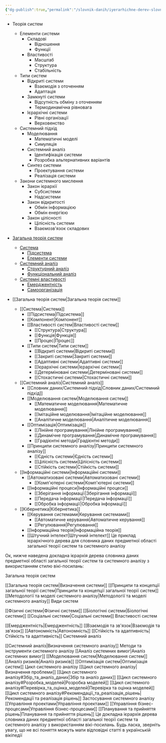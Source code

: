 ```yaml
---
{"dg-publish":true,"permalink":"/slovnik-danih/iyerarhichne-derev-slovnika-danih-predmetnoyi-oblasti-zagalnoyi-teoriyi-sistem-ta-sistemnogo-analizu/","title":"Iєрархічного дерева словника даних предметної області загальної теорії систем та системного аналізу","noteIcon":""}
---
```



- Теорія систем
  - Елементи системи
    - Складові
      - Відношення
      - Функції
    - Властивості
      - Масштаб
      - Структура
      - Стабільність
  - Типи систем
    - Відкриті системи
      - Взаємодія з оточенням
      - Адаптація
    - Замкнуті системи
      - Відсутність обміну з оточенням
      - Термодинамічна рівновага
    - Ієрархічні системи
      - Рівні організації
      - Верховенство
  - Системний підхід
    - Моделювання
      - Математичні моделі
      - Симуляція
    - Системний аналіз
      - Ідентифікація системи
      - Розробка альтернативних варіантів
    - Синтез системи
      - Проектування системи
      - Реалізація системи
  - Закони системного мислення
    - Закон ієрархії
      - Субсистеми
      - Надсистеми
    - Закон відкритості
      - Обмін інформацією
      - Обмін енергією
    - Закон цілісності
      - Цілісність системи
      - Взаємозв'язок складових

- [Загальна теорія систем](https://uk.wikipedia.org/wiki/%D0%97%D0%B0%D0%B3%D0%B0%D0%BB%D1%8C%D0%BD%D0%B0_%D1%82%D0%B5%D0%BE%D1%80%D1%96%D1%8F_%D1%81%D0%B8%D1%81%D1%82%D0%B5%D0%BC)
  - [Система](https://uk.wikipedia.org/wiki/%D0%A1%D0%B8%D1%81%D1%82%D0%B5%D0%BC%D0%B0)
    - [Підсистема](https://uk.wikipedia.org/wiki/%D0%9F%D1%96%D0%B4%D1%81%D0%B8%D1%81%D1%82%D0%B5%D0%BC%D0%B0)
    - [Елементи системи](https://uk.wikipedia.org/wiki/%D0%95%D0%BB%D0%B5%D0%BC%D0%B5%D0%BD%D1%82_%D1%81%D0%B8%D1%81%D1%82%D0%B5%D0%BC%D0%B8)
  - [Системний аналіз](https://uk.wikipedia.org/wiki/%D0%A1%D0%B8%D1%81%D1%82%D0%B5%D0%BC%D0%BD%D0%B8%D0%B9_%D0%B0%D0%BD%D0%B0%D0%BB%D1%96%D0%B7)
    - [Структурний аналіз](https://uk.wikipedia.org/wiki/%D0%A1%D1%82%D1%80%D1%83%D0%BA%D1%82%D1%83%D1%80%D0%BD%D0%B8%D0%B9_%D0%B0%D0%BD%D0%B0%D0%BB%D1%96%D0%B7)
    - [Функціональний аналіз](https://uk.wikipedia.org/wiki/%D0%A4%D1%83%D0%BD%D0%BA%D1%86%D1%96%D0%BE%D0%BD%D0%B0%D0%BB%D1%8C%D0%BD%D0%B8%D0%B9_%D0%B0%D0%BD%D0%B0%D0%BB%D1%96%D0%B7)
  - [Системні властивості](https://uk.wikipedia.org/wiki/%D0%A1%D0%B8%D1%81%D1%82%D0%B5%D0%BC%D0%BD%D1%96_%D0%B2%D0%BB%D0%B0%D1%81%D1%82%D0%B8%D0%B2%D0%BE%D1%81%D1%82%D1%96)
    - [Емерджентність](https://uk.wikipedia.org/wiki/%D0%95%D0%BC%D0%B5%D1%80%D0%B4%D0%B6%D0%B5%D0%BD%D1%82%D0%BD%D1%96%D1%81%D1%82%D1%8C)
    - [Самоорганізація](https://uk.wikipedia.org/wiki/%D0%A1%D0%B0%D0%BC%D0%BE%D0%BE%D1%80%D0%B3%D0%B0%D0%BD%D1%96%D0%B7%D0%B0%D1%86%D1%96%D1%8F)

- [[Загальна теорія систем\|Загальна теорія систем]]
  - [[Система\|Система]]
    - [[Підсистема\|Підсистема]]
    - [[Компонент\|Компонент]]
    - [[Властивості систем\|Властивості систем]]
      - [[Структура\|Структура]]
      - [[Функція\|Функція]]
      - [[Процес\|Процес]]
    - [[Типи систем\|Типи систем]]
      - [[Відкриті системи\|Відкриті системи]]
      - [[Закриті системи\|Закриті системи]]
      - [[Адаптивні системи\|Адаптивні системи]]
      - [[Ієрархічні системи\|Ієрархічні системи]]
      - [[Детерміновані системи\|Детерміновані системи]]
      - [[Стохастичні системи\|Стохастичні системи]]
  - [[Системний аналіз\|Системний аналіз]]
    - [[Словник даних/Системний підхід\|Словник даних/Системний підхід]]
    - [[Моделювання систем\|Моделювання систем]]
      - [[Математичне моделювання\|Математичне моделювання]]
      - [[Імітаційне моделювання\|Імітаційне моделювання]]
      - [[Аналітичне моделювання\|Аналітичне моделювання]]
    - [[Оптимізація\|Оптимізація]]
      - [[Лінійне програмування\|Лінійне програмування]]
      - [[Динамічне програмування\|Динамічне програмування]]
      - [[Градієнтні методи\|Градієнтні методи]]
    - [[Принципи системного аналізу\|Принципи системного аналізу]]
      - [[Єдність системи\|Єдність системи]]
      - [[Цілісність системи\|Цілісність системи]]
      - [[Стійкість системи\|Стійкість системи]]
  - [[Інформаційні системи\|Інформаційні системи]]
    - [[Автоматизовані системи\|Автоматизовані системи]]
      - [[Комп'ютерні системи\|Комп'ютерні системи]]
    - [[Інформаційні процеси\|Інформаційні процеси]]
      - [[Зберігання інформації\|Зберігання інформації]]
      - [[Передача інформації\|Передача інформації]]
      - [[Обробка інформації\|Обробка інформації]]
  - [[Кібернетика\|Кібернетика]]
    - [[Керування системами\|Керування системами]]
      - [[Автоматичне керування\|Автоматичне керування]]
      - [[Регулювання\|Регулювання]]
    - [[Інформаційна теорія\|Інформаційна теорія]]
    - [[Штучний інтелект\|Штучний інтелект]]
Це приклад ієрархічного дерева для словника даних предметної області загальної теорії систем та системного аналізу

Ок, нижче наведена докладна ієрархія дерева словника даних предметної області загальної теорії систем та системного аналізу з використанням стилю вікі-посилань:

Загальна теорія систем

[[Загальна теорія систем\|Визначення системи]]
[[Принципи та концепції загальної теорії систем\|Принципи та концепції загальної теорії систем]]
[[Методології та моделі системного аналізу\|Методології та моделі системного аналізу]]
Види систем

[[Фізичні системи\|Фізичні системи]]
[[Біологічні системи\|Біологічні системи]]
[[Соціальні системи\|Соціальні системи]]
Властивості систем

[[Емерджентність\|Емерджентність]]
[[Взаємодія та зв'язок\|Взаємодія та зв'язок]]
[[Автономність\|Автономність]]
[[Стійкість та адаптивність\|Стійкість та адаптивність]]
Системний аналіз

[[Системний аналіз\|Визначення системного аналізу]]
Методи та інструменти системного аналізу
[[Аналіз системних вимог\|Аналіз системних вимог]]
[[Моделювання систем\|Моделювання систем]]
[[Аналіз ризиків\|Аналіз ризиків]]
[[Оптимізація систем\|Оптимізація систем]]
Цикл системного аналізу
[[Цикл системного аналізу\|Визначення проблеми]]
[[Цикл системного аналізу#Збір_та_аналіз_даних\|Збір та аналіз даних]]
[[Цикл системного аналізу#Розробка_моделей\|Розробка моделей]]
[[Цикл системного аналізу#Перевірка_та_оцінка_моделей\|Перевірка та оцінка моделей]]
[[Цикл системного аналізу#Рекомендації_та_реалізація_рішень\|Рекомендації та реалізація рішень]]
Застосування системного аналізу
[[Управління проектами\|Управління проектами]]
[[Управління бізнес-процесами\|Управління бізнес-процесами]]
[[Планування та прийняття рішень\|Планування та прийняття рішень]]
Це докладна ієрархія дерева словника даних предметної області загальної теорії систем та системного аналізу з використанням вікі-посилань. Будь ласка, зверніть увагу, що не всі поняття можуть мати відповідні статті в українській вікіпедії
